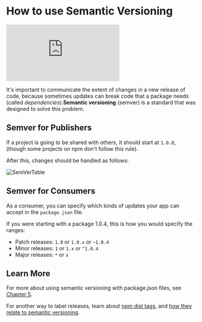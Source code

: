 <!--
title: 13 - How to use semantic versioning
featured: true
-->

# How to use Semantic Versioning

<iframe src="https://www.youtube.com/embed/kK4Meix58R4" frameborder="0" allowfullscreen></iframe>

It's important to communicate the extent of changes in a new release of code, because sometimes updates can break code that a package needs (called *dependencies*).**Semantic versioning** (semver) is a standard that was designed to solve this problem.

## Semver for Publishers

If a project is going to be shared with others, it should start at `1.0.0`, (though some projects on npm don't follow this rule).

After this, changes should be handled as follows:

![SemVerTable](/images/semvertable.png)

## Semver for Consumers

As a consumer, you can specify which kinds of updates your app can accept in the `package.json` file.

If you were starting with a package 1.0.4, this is how you would specify the ranges:

* Patch releases: `1.0` or `1.0.x` or `~1.0.4`
* Minor releases: `1` or `1.x` or `^1.0.4`
* Major releases: `*` or `x`

## Learn More

For more about using semantic versioning with package.json files, see [Chapter 5](https://docs.npmjs.com/getting-started/using-a-package.json#specifying-packages). 

For another way to label releases, learn about [npm dist tags](https://docs.npmjs.com/cli/dist-tag), and [how they relate to semantic versioning](https://docs.npmjs.com/getting-started/using-tags).